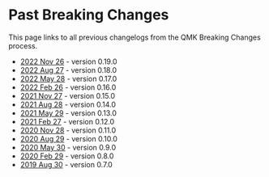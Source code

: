 # Past Breaking Changes

This page links to all previous changelogs from the QMK Breaking Changes process.

* [2022 Nov 26](ChangeLog/20221126.md) - version 0.19.0
* [2022 Aug 27](ChangeLog/20220827.md) - version 0.18.0
* [2022 May 28](ChangeLog/20220528.md) - version 0.17.0
* [2022 Feb 26](ChangeLog/20220226.md) - version 0.16.0
* [2021 Nov 27](ChangeLog/20211127.md) - version 0.15.0
* [2021 Aug 28](ChangeLog/20210828.md) - version 0.14.0
* [2021 May 29](ChangeLog/20210529.md) - version 0.13.0
* [2021 Feb 27](ChangeLog/20210227.md) - version 0.12.0
* [2020 Nov 28](ChangeLog/20201128.md) - version 0.11.0
* [2020 Aug 29](ChangeLog/20200829.md) - version 0.10.0
* [2020 May 30](ChangeLog/20200530.md) - version 0.9.0
* [2020 Feb 29](ChangeLog/20200229.md) - version 0.8.0
* [2019 Aug 30](ChangeLog/20190830.md) - version 0.7.0
